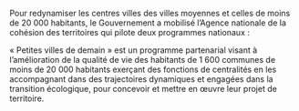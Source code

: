 <p id="brief">
Pour redynamiser les centres villes des villes moyennes et celles de moins de 20 000 habitants, le Gouvernement a mobilisé l’Agence nationale de la cohésion des territoires qui pilote deux programmes nationaux :</p>
<p>
« Petites villes de demain » est un programme partenarial visant à l’amélioration de la qualité de vie des habitants de 1 600 communes de moins de 20 000 habitants exerçant des fonctions de centralités en les accompagnant dans des trajectoires dynamiques et engagées dans la transition écologique, pour concevoir et mettre en œuvre leur projet de territoire.
</p>
